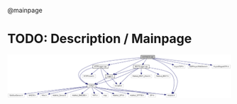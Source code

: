 @mainpage

# TODO: Description / Mainpage
![Project class dependency diagram](../html/d0/ddd/_ver2_80_8cpp__incl.png)